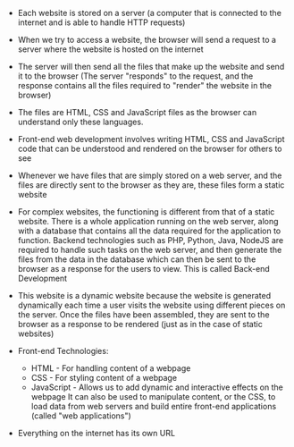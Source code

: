- Each website is stored on a server (a computer that is connected to the
internet and is able to handle HTTP requests)

- When we try to access a website, the browser will send a request to a server
where the website is hosted on the internet

- The server will then send all the files that make up the website and send it
to the browser (The server "responds" to the request, and the response contains
all the files required to "render" the website in the browser)

- The files are HTML, CSS and JavaScript files as the browser can understand
only these languages. 

- Front-end web development involves writing HTML, CSS and JavaScript code that
can be understood and rendered on the browser for others to see

- Whenever we have files that are simply stored on a web server, and the files
are directly sent to the browser as they are, these files form a static website

- For complex websites, the functioning is different from that of a static
website. There is a whole application running on the web server, along with a
database that contains all the data required for the application to function.
Backend technologies such as PHP, Python, Java, NodeJS are required to handle
such tasks on the web server, and then generate the files from the data in the
database which can then be sent to the browser as a response for the users to
view. This is called Back-end Development

- This website is a dynamic website because the website is generated dynamically
each time a user visits the website using different pieces on the server. Once
the files have been assembled, they are sent to the browser as a response to be
rendered (just as in the case of static websites)

- Front-end Technologies:
  - HTML - For handling content of a webpage
  - CSS - For styling content of a webpage
  - JavaScript - Allows us to add dynamic and interactive effects on the webpage
  It can also be used to manipulate content, or the CSS, to load data from web
  servers and build entire front-end applications (called "web applications")

- Everything on the internet has its own URL